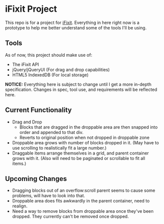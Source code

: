# iFixit Project

This repo is for a project for [iFixit](http://ifixit.com). Everything in here right now is a prototype to help me better understand some of the tools I'll be using.

## Tools

As of now, this project should make use of:

*  The iFixit API
*  jQuery/jQueryUI (For drag and drop capabilities)
*  HTML5 IndexedDB (For local storage)

**NOTICE:** Everything here is subject to change until I get a more in-depth specification. Changes in spec, tool use, and requirements will be reflected here.

## Current Functionality

*  Drag and Drop
   *  Blocks that are dragged in the droppable area are then snapped into order and appended to that div.
   *  Reverts to original position when not dropped in droppable zone
*  Droppable area grows with number of blocks dropped in it. (May have to use scrolling to realistically fit a large number.)
*  Draggable items arrange themselves in a grid, and parent container grows with it. (Also will need to be paginated or scrollable to fit all items.)


## Upcoming Changes

*  Dragging blocks out of an overflow:scroll parent seems to cause some problems, will have to look into that.
*  Droppable area does fits awkwardly in the parent container, need to realign.
*  Need a way to remove blocks from droppable area once they've been dropped. They currently can't be removed once dropped.
